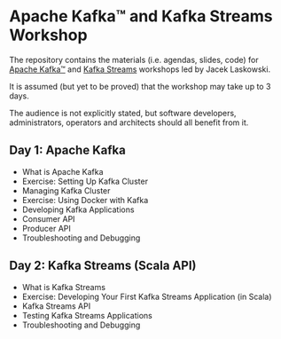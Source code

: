 # Apache Kafka™ and Kafka Streams Workshop

The repository contains the materials (i.e. agendas, slides, code) for [Apache Kafka™](https://kafka.apache.org/) and [Kafka Streams](https://kafka.apache.org/documentation/streams/) workshops led by Jacek Laskowski.

It is assumed (but yet to be proved) that the workshop may take up to 3 days.

The audience is not explicitly stated, but software developers, administrators, operators and architects should all benefit from it.

## Day 1: Apache Kafka

- What is Apache Kafka
- Exercise: Setting Up Kafka Cluster
- Managing Kafka Cluster
- Exercise: Using Docker with Kafka
- Developing Kafka Applications
- Consumer API
- Producer API
- Troubleshooting and Debugging

## Day 2: Kafka Streams (Scala API)

- What is Kafka Streams
- Exercise: Developing Your First Kafka Streams Application (in Scala)
- Kafka Streams API
- Testing Kafka Streams Applications
- Troubleshooting and Debugging
